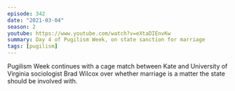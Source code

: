 ```yaml
---
episode: 342
date: "2021-03-04"
season: 2
youtube: https://www.youtube.com/watch?v=eXtaDIEnvKw
summary: Day 4 of Pugilism Week, on state sanction for marriage
tags: [pugilism]
---
```

Pugilism Week continues with a cage match between Kate and University of Virginia sociologist Brad Wilcox over whether marriage is a matter the state should be involved with.
